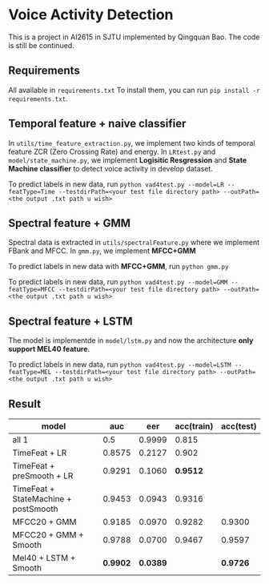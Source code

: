 # Voice Activity Detection
This is a project in AI2615 in SJTU implemented by Qingquan Bao.
The code is still be continued.

## Requirements
All available in `requirements.txt`
To install them, you can run `pip install -r requirements.txt`.

## Temporal feature + naive classifier
In `utils/time_feature_extraction.py`, we implement two kinds of temporal feature ZCR (Zero Crossing Rate) and energy.
In `LRtest.py` and `model/state_machine.py`, we implement **Logisitic Resgression** and **State Machine classifier** to detect voice activity in develop dataset.

To predict labels in new data, run 
`python vad4test.py --model=LR --featType=Time --testdirPath=<your test file directory path> --outPath=<the output .txt path u wish>` 

## Spectral feature + GMM
Spectral data is extracted in `utils/spectralFeature.py` where we implement FBank and MFCC.
In `gmm.py`, we implement **MFCC+GMM** 

To predict labels in new data with **MFCC+GMM**, run
`python gmm.py`

To predict labels in new data, run 
`python vad4test.py --model=GMM --featType=MFCC --testdirPath=<your test file directory path> --outPath=<the output .txt path u wish>`

## Spectral feature + LSTM
The model is implementde in `model/lstm.py` and now the architecture **only support MEL40 feature**.

To predict labels in new data, run
`python vad4test.py --model=LSTM --featType=MEL --testdirPath=<your test file directory path> --outPath=<the output .txt path u wish>`

## Result
| model | auc | eer | acc(train) | acc(test) |
| ------| -----| ----|---- | -----|
| all 1                         | 0.5| 0.9999| 0.815|
| TimeFeat + LR                 |0.8575 | 0.2127| 0.902 |
| TimeFeat + preSmooth + LR     | 0.9291 | 0.1060| **0.9512**|
| TimeFeat + StateMachine + postSmooth| 0.9453| 0.0943| 0.9316|
| MFCC20 + GMM                  | 0.9185 | 0.0970 | 0.9282 | 0.9300
| MFCC20 + GMM + Smooth         | 0.9788 | 0.0700 | 0.9467| 0.9597
| Mel40 + LSTM + Smooth         | **0.9902** | **0.0389** |  | **0.9726** |
